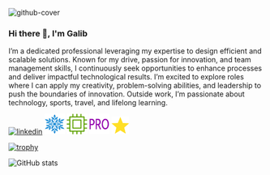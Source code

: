 ![github-cover](https://user-images.githubusercontent.com/23103980/157313211-cb029fb7-2ca9-415e-b72a-eb40afa7d166.jpg)

### Hi there 👋, I'm Galib

I’m a dedicated professional leveraging my expertise to design efficient and scalable solutions. Known for my drive, passion for innovation, and team management skills, I continuously seek opportunities to enhance processes and deliver impactful technological results. I’m excited to explore roles where I can apply my creativity, problem-solving abilities, and leadership to push the boundaries of innovation. Outside work, I’m passionate about technology, sports, travel, and lifelong learning.

[<img src='https://cdn.jsdelivr.net/npm/simple-icons@3.0.1/icons/linkedin.svg' alt='linkedin' height='40' target="_blank">](https://www.linkedin.com/in/abdullah-al-galib/) <img src='https://raw.githubusercontent.com/acervenky/animated-github-badges/master/assets/acbadge.gif' width='40' height='40'> <img src='https://raw.githubusercontent.com/acervenky/animated-github-badges/master/assets/devbadge.gif' width='40' height='40'> <img src='https://raw.githubusercontent.com/acervenky/animated-github-badges/master/assets/pro.gif' width='40' height='40'> <img src='https://raw.githubusercontent.com/acervenky/animated-github-badges/master/assets/starbadge.gif' width='35' height='35'>

[![trophy](https://github-profile-trophy.vercel.app/?username=siyam04)](https://github.com/ryo-ma/github-profile-trophy)

![GitHub stats](https://github-readme-stats.vercel.app/api?username=siyam04&show_icons=true&theme=radical)
